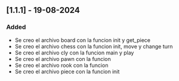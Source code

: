 ## [1.1.1] - 19-08-2024

### Added
- Se creo el archivo board con la funcion init y get_piece
- Se creo el archivo chess con la funcion init, move y change turn
- Se creo el archivo cly con la funcion main y play
- Se creo el archivo pawn con la funcion
- Se creo el archivo rook con la funcion
- Se creo el archivo piece con la funcion init 

